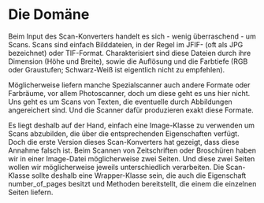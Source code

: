 Die Domäne
==========

Beim Input des Scan-Konverters handelt es sich - wenig überraschend - um Scans.
Scans sind einfach Bilddateien, in der Regel im JFIF- (oft als JPG bezeichnet)
oder TIF-Format. Charakterisiert sind diese Dateien durch ihre Dimension (Höhe
und Breite), sowie die Auflösung und die Farbtiefe (RGB oder Graustufen; Schwarz-Weiß
ist eigentlich nicht zu empfehlen).

Möglicherweise liefern manche Spezialscanner auch andere Formate oder Farbräume,
vor allem Photoscanner, doch um diese geht es uns hier nicht. Uns geht es um
Scans von Texten, die eventuelle durch Abbildungen angereichert sind. Und die
Scanner dafür produzieren exakt diese Formate.

Es liegt deshalb auf der Hand, einfach eine Image-Klasse zu verwenden um Scans
abzubilden, die über die entsprechenden Eigenschaften verfügt. Doch die erste
Version dieses Scan-Konverters hat gezeigt, dass diese Annahme falsch ist.
Beim Scannen von Zeitschriften oder Broschüren haben wir in einer Image-Datei
möglicherweise zwei Seiten. Und diese zwei Seiten wollen wir möglicherweise
jeweils unterschiedlich verarbeiten. Die Scan-Klasse sollte deshalb eine
Wrapper-Klasse sein, die auch die Eigenschaft number\_of\_pages besitzt und
Methoden bereitstellt, die einem die einzelnen Seiten liefern. 

